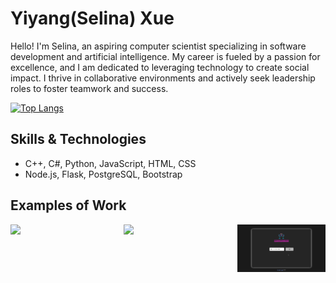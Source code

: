 # Yiyang(Selina) Xue

Hello! I'm Selina, an aspiring computer scientist specializing in software development and artificial intelligence. My career is fueled by a passion for excellence, and I am dedicated to leveraging technology to create social impact. I thrive in collaborative environments and actively seek leadership roles to foster teamwork and success.

[![Top Langs](https://github-readme-stats.vercel.app/api/top-langs/?username=selinaXyy&layout=donut)](https://github.com/selinaXyy/github-readme-stats)

## Skills & Technologies
* C++, C#, Python, JavaScript, HTML, CSS
* Node.js, Flask, PostgreSQL, Bootstrap

## Examples of Work
<div style="width: 100%; display: flex; justify-content: space-between;">
  <img src="https://github.com/selinaXyy/selinaXyy/blob/main/tgp.gif" style="width: 28%;" >
  <img src="https://github.com/selinaXyy/selinaXyy/blob/main/pomodoro-pulse.gif" style="width: 28%;" >
  <img src="https://github.com/selinaXyy/selinaXyy/blob/main/cocktail.gif" style="width: 28%;" >
</div>

